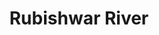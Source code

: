 ---
title: "Rubishwar River"
title_bn: "রুবীশ্বর নদী"
description: "Rubishwar river starts from the Shwameshwari river and ends at Nania."
---